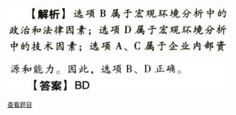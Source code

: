 ![](91ab5e3d2e1868721a24020ddb9c942c.png)

![](2f21de448f9df3a3c2ea514e2e820729.png)

[查看题目](../战略分析.本章真题.md#5-题目)

